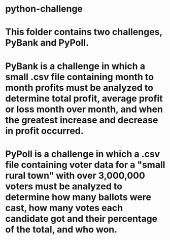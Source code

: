 # python-challenge

# This folder contains two challenges, PyBank and PyPoll.

# PyBank is a challenge in which a small .csv file containing month to month profits must be analyzed to determine total profit, average profit or loss month over month, and when the greatest increase and decrease in profit occurred.

# PyPoll is a challenge in which a .csv file containing voter data for a "small rural town" with over 3,000,000 voters must be analyzed to determine how many ballots were cast, how many votes each candidate got and their percentage of the total, and who won. 